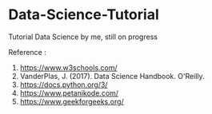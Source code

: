 # Data-Science-Tutorial

Tutorial Data Science by me, still on progress

Reference : 

1. https://www.w3schools.com/
2. VanderPlas, J. (2017). Data Science Handbook. O'Reilly.
3. https://docs.python.org/3/
4. https://www.petanikode.com/
5. https://www.geekforgeeks.org/